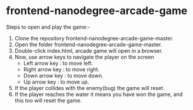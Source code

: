 frontend-nanodegree-arcade-game
===============================
Steps to open and play the game:-
  1. Clone the repository frontend-nanodegree-arcade-game-master.
  2. Open the folder frontend-nanodegree-arcade-game-master.
  3. Double-click index.html, arcade game will open in a browser.
  4. Now, use arrow keys to navigate the player on the screen
      - Left arrow key : to move left.
      - Right arrow key : to move right.
      - Down arrow key : to move down.
      - Up arrow key : to move up.
  5. If the player collides with the enemy(bug) the game will reset.
  6. If the player reaches the water it means you have won the game, and this too will reset the game. 
